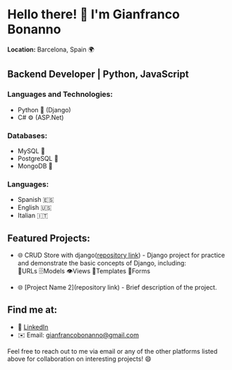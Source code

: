 # Hello there! 👋 I'm Gianfranco Bonanno

**Location:** Barcelona, Spain 🌍

## Backend Developer | Python, JavaScript

### Languages and Technologies:

- Python 🐍 (Django)
- C# ⚙️ (ASP.Net)

### Databases:

- MySQL 🐬
- PostgreSQL 🐘
- MongoDB 🍃

### Languages:

- Spanish 🇪🇸
- English 🇺🇸
- Italian 🇮🇹

## Featured Projects:

- 🌐 CRUD Store with django([repository link](https://github.com/gfranb/CRUD-Store-Django)) - Django project for practice and demonstrate the basic concepts of Django, including:         
🔗URLs
🗄️Models
👁️Views
📄Templates
📝Forms

- 🌐 [Project Name 2](repository link) - Brief description of the project.

## Find me at:

- 💼 [LinkedIn](https://www.linkedin.com/in/gianfranco-bonanno-687065111/)
- ✉️ Email: gianfrancobonanno@gmail.com

Feel free to reach out to me via email or any of the other platforms listed above for collaboration on interesting projects! 😄
